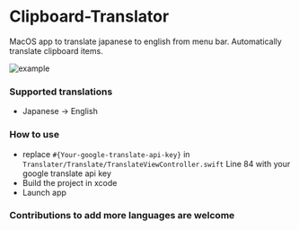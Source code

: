 # Clipboard-Translator
MacOS app to translate japanese to english from menu bar. Automatically translate clipboard items.

![example](https://media.giphy.com/media/l4pTj8jMCP4gKTaxO/giphy.gif)

### Supported translations
- Japanese -> English

### How to use
- replace `#{Your-google-translate-api-key}` in `Translater/Translate/TranslateViewController.swift` Line 84 with your google translate api key
- Build the project in xcode
- Launch app

### Contributions to add more languages are welcome

